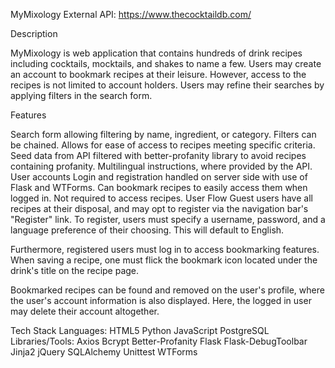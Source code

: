 MyMixology
External API: https://www.thecocktaildb.com/

Description

MyMixology is web application that contains hundreds of drink recipes including cocktails, mocktails, and shakes to name a few. Users may create an account to bookmark recipes at their leisure. However, access to the recipes is not limited to account holders. Users may refine their searches by applying filters in the search form.

Features

Search form allowing filtering by name, ingredient, or category.
Filters can be chained.
Allows for ease of access to recipes meeting specific criteria.
Seed data from API filtered with better-profanity library to avoid recipes containing profanity.
Multilingual instructions, where provided by the API.
User accounts
Login and registration handled on server side with use of Flask and WTForms.
Can bookmark recipes to easily access them when logged in.
Not required to access recipes.
User Flow
Guest users have all recipes at their disposal, and may opt to register via the navigation bar's "Register" link. To register, users must specify a username, password, and a language preference of their choosing. This will default to English.

Furthermore, registered users must log in to access bookmarking features. When saving a recipe, one must flick the bookmark icon located under the drink's title on the recipe page.

Bookmarked recipes can be found and removed on the user's profile, where the user's account information is also displayed. Here, the logged in user may delete their account altogether.

Tech Stack
Languages:
HTML5
Python
JavaScript
PostgreSQL
Libraries/Tools:
Axios
Bcrypt
Better-Profanity
Flask
Flask-DebugToolbar
Jinja2
jQuery
SQLAlchemy
Unittest
WTForms

